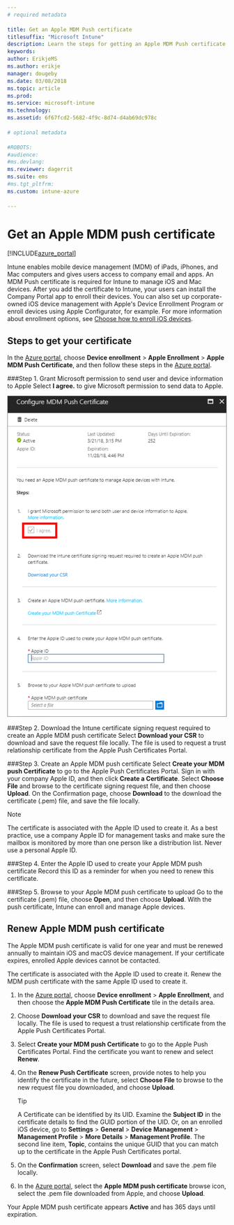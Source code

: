 ```yaml
---
# required metadata

title: Get an Apple MDM Push certificate
titlesuffix: "Microsoft Intune"
description: Learn the steps for getting an Apple MDM Push certificate to manage iOS devices with Intune.
keywords:
author: ErikjeMS 
ms.author: erikje
manager: dougeby
ms.date: 03/08/2018
ms.topic: article
ms.prod:
ms.service: microsoft-intune
ms.technology:
ms.assetid: 6f67fcd2-5682-4f9c-8d74-d4ab69dc978c

# optional metadata

#ROBOTS:
#audience:
#ms.devlang:
ms.reviewer: dagerrit
ms.suite: ems
#ms.tgt_pltfrm:
ms.custom: intune-azure

---
```


# Get an Apple MDM push certificate

[!INCLUDE[azure_portal](./includes/azure_portal.md)]

 Intune enables mobile device management (MDM) of iPads, iPhones, and Mac computers and gives users access to company email and apps. An MDM Push certificate is required for Intune to manage iOS and Mac devices. After you add the certificate to Intune, your users can install the Company Portal app to enroll their devices. You can also set up corporate-owned iOS device management with Apple's Device Enrollment Program or enroll devices using Apple Configurator, for example. For more information about enrollment options, see [Choose how to enroll iOS devices](enrollment-method-choose-ios.md).

## Steps to get your certificate
In the [Azure portal](https://portal.azure.com), choose **Device enrollment** > **Apple Enrollment** > **Apple MDM Push Certificate**, and then follow these steps in the [Azure portal](https://portal.azure.com).

###Step 1. Grant Microsoft permission to send user and device information to Apple
Select **I agree.** to give Microsoft permission to send data to Apple.

![The Configure MDM Push Certificate screen with MDM Push not set up.](./media/create-mdm-push-certificate.png)

###Step 2. Download the Intune certificate signing request required to create an Apple MDM push certificate
Select **Download your CSR** to download and save the request file locally. The file is used to request a trust relationship certificate from the Apple Push Certificates Portal.

  ###Step 3. Create an Apple MDM push certificate
Select **Create your MDM push Certificate** to go to the Apple Push Certificates Portal. Sign in with your company Apple ID, and then click **Create a Certificate**. Select **Choose File** and browse to the certificate signing request file, and then choose **Upload**. On the Confirmation page, choose **Download** to the download the certificate (.pem)  file, and save the file locally.

> [!NOTE]
> The certificate is associated with the Apple ID used to create it. As a best practice, use a company Apple ID for management tasks and make sure the mailbox is monitored by more than one person like a distribution list. Never use a personal Apple ID.

###Step 4. Enter the Apple ID used to create your Apple MDM push certificate
Record this ID as a reminder for when you need to renew this certificate.

###Step 5. Browse to your Apple MDM push certificate to upload
Go to the certificate (.pem) file, choose **Open**, and then choose **Upload**. With the push certificate, Intune can enroll and manage Apple devices.

## Renew Apple MDM push certificate
The Apple MDM push certificate is valid for one year and must be renewed annually to maintain iOS and macOS device management. If your certificate expires, enrolled Apple devices cannot be contacted.

The certificate is associated with the Apple ID used to create it. Renew the MDM push certificate with the same Apple ID used to create it.

1. In the [Azure portal](https://portal.azure.com), choose **Device enrollment** > **Apple Enrollment**, and then choose the **Apple MDM Push Certificate** tile in the details area.
2. Choose **Download your CSR** to download and save the request file locally. The file is used to request a trust relationship certificate from the Apple Push Certificates Portal.
3. Select **Create your MDM push Certificate** to go to the Apple Push Certificates Portal. Find the certificate you want to renew and select **Renew**.
4. On the **Renew Push Certificate** screen, provide notes to help you identify the certificate in the future, select **Choose File** to browse to the new request file you downloaded, and choose **Upload**.
   > [!TIP]
   > A Certificate can be identified by its UID. Examine the **Subject ID** in the certificate details to find the GUID portion of the UID. Or, on an enrolled iOS device, go to **Settings** > **General** > **Device** **Management** > **Management Profile** > **More Details** > **Management Profile**. The second line item, **Topic**, contains the unique GUID that you can match up to the certificate in the Apple Push Certificates portal.
 
6. On the **Confirmation** screen, select **Download** and save the .pem file locally.
7. In the [Azure portal](https://portal.azure.com), select the **Apple MDM push certificate** browse icon, select the .pem file downloaded from Apple, and choose **Upload**.

Your Apple MDM push certificate appears **Active** and has 365 days until expiration.
